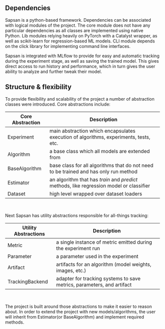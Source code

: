 ## Dependencies

Sapsan is a python-based framework. Dependencies can be associated with logical modules of the project. The core module does not have any particular dependencies as all classes are implemented using native Python. Lib modules relying heavily on PyTorch with a Catalyst wrapper, as well as scikit-learn for regression-based ML models. CLI module depends on the click library for implementing command line interfaces.

Sapsan is integrated with MLflow to provide for easy and automatic tracking during the experiment stage, as well as saving the trained model. This gives direct access to run history and performance, which in turn gives the user ability to analyze and further tweak their model.

## Structure & flexibility

To provide flexibility and scalability of the project a number of abstraction classes were introduced. Core abstractions include:

|Core Abstraction|Description|
|-----|-----|
|Experiment | main abstraction which encapsulates execution of algorithms, experiments, tests, etc. |
|Algorithm | a base class which all models are extended from |
|BaseAlgorithm| base class for all algorithms that do not need to be trained and has only run method |
|Estimator| an algorithm that has *train* and *predict* methods, like regression model or classifier|
|Dataset|high level wrapped over dataset loaders|

<br/>

Next Sapsan has utility abstractions responsible for all-things tracking:

|Utility Abstractions |Description|
|-----|-----|
|Metric|a single instance of metric emitted during the experiment run|
|Parameter|a parameter used in the experiment|
|Artifact|artifacts for an algorithm (model weights, images, etc.)|
|TrackingBackend|adapter for tracking systems to save metrics, parameters, and artifact|

<br/>

The project is built around those abstractions to make it easier to reason about. In order to extend the project with new models/algorithms, the user will inherit from Estimator(or BaseAlgorithm) and implement required methods.